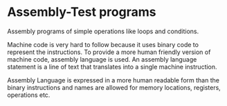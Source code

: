 # Assembly-Test programs

Assembly programs of simple operations like loops and conditions.

Machine code is very hard to follow because it uses binary code to represent the instructions. To provide a more human friendly version of machine code, assembly language is used.
An assembly language statement is a line of text that translates into a single machine instruction.

Assembly Language is expressed in a more human readable form than the binary instructions and names are allowed for memory locations, registers, operations etc.
